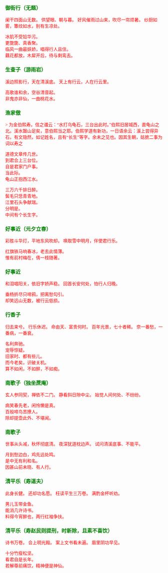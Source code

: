 <style type="text/css">
    .markdown-body{text-align: left;}
    h3{color:green}
    article{font-family:"楷体";color:red}
</style>

### 御街行（无题）
<article>
阑干四面山无数。  
供望眼、朝与暮。  
好风催雨过山来，吹尽一帘烦暑。  
纱厨如雾，簟纹如水，别有生凉处。  

冰肌不受铅华污。  
更旎旎、真香聚。  
临风一曲最妖娇，唱得行人且住。  
藕花都放，木犀开后，待与剩鸾去。  
</article>

### 生查子（游雨岩）
<article>
溪边照影行，天在清溪底。  
天上有行云，人在行云里。  

高歌谁和余，空谷清音起。  
非鬼亦非仙，一曲桃花水。  
</article>

### 渔家傲
<article>
> 为金伯熙寿。信之谶云：“水打乌龟石，三台出此时。”伯熙旧居城西，直龟山之北。溪水齧山足矣，意伯熙当之耶。伯熙学道有新功，一日语余云：溪上尝得异石，有文隐然，如记姓名，且有“长生”等字。余未之见也。因其生朝，姑摭二事为词以寿之
  
道德文章传几世。  
到君合上三台位。  
自是君家门户事。  
当此际。  
龟山正抱西江水。  

三万六千排日醉。  
鬓毛只恁青青地。  
江里石头争献瑞。  
分明是。  
中间有个长生字。  
</article>

### 好事近（元夕立春）
<article>
彩胜斗华灯，平地东风吹却。  
唤取雪中明月，伴使君行乐。  

红旗铁马响春冰，老去此情薄。  
惟有前村梅在，倩一枝随著。  
</article>

### 好事近
<article>
和泪唱阳关，依旧字娇声稳。  
回首长安何处，怕行人归晚。  

垂杨折尽只啼鸦，把离愁勾引。  
却笑远山无数，被行云低损。  
</article>

### 行香子
<article>
归去来兮。  
行乐休迟。  
命由天、富贵何时。  
百年光景，七十者稀。  
奈一番愁，一番病，一番衰。  

名利奔驰。  
宠辱惊疑。  
旧家时、都有些儿。  
而今老矣，识破关机。  
算不如闲，不如醉，不如痴。  
</article>

### 南歌子（独坐蔗庵）
<article>
玄人参同契，禅依不二门。  
静看斜日隙中尘。  
始觉人间何处、不纷纷。  

病笑春先老，闲怜懒是真。  
百般啼鸟苦撩人。  
除却提壶此外、不堪闻。  
</article>

### 南歌子
<article>
世事从头减，秋怀彻底清。  
夜深犹道枕边声。  
试问清溪底事、不能平。  

月到愁边白，鸡先远处鸣。  
是中无有利和名。  
因甚山前未晓、有人行。  
</article>

### 清平乐（寿道夫）
<article>
此身长健。  
还却功名愿。  
枉读平生三万卷。  
满酌金杯听劝。  

男儿玉带金鱼。  
能消几许诗书。  
料得今宵醉也，两行红袖争扶。  
</article>

### 清平乐（寿赵民则提刑，时新除，且素不喜饮）
<article>
诗书万卷。  
合上明光殿。  
案上文书看未遍。  
眉里阴功早见。  

十分竹瘦松坚。  
看君自是长年。  
若解尊前痛饮，精神便是神仙。  
</article>

